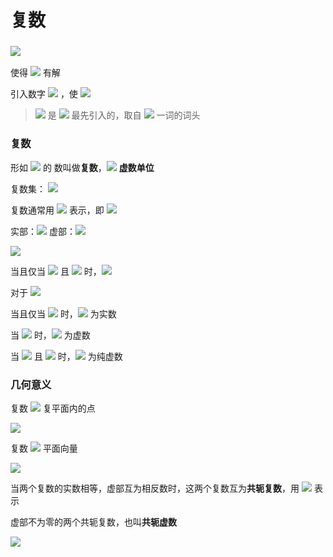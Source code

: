 # 复数

### <img src="http://latex.codecogs.com/gif.latex?i" />

使得 <img src="http://latex.codecogs.com/gif.latex?x^2+1=0" /> 有解

引入数字 <img src="http://latex.codecogs.com/gif.latex?i" /> ，使 <img src="http://latex.codecogs.com/gif.latex?i^2=-1" />

> <img src="http://latex.codecogs.com/gif.latex?i" /> 是 <img src="http://latex.codecogs.com/gif.latex?Leonhard  Eular" /> 最先引入的，取自 <img src="http://latex.codecogs.com/gif.latex?imaginary" /> 一词的词头

### 复数

形如 <img src="http://latex.codecogs.com/gif.latex?\boldsymbol{a+bi}" /> 的 数叫做**复数**，<img src="http://latex.codecogs.com/gif.latex?\boldsymbol{i}" /> **虚数单位**

复数集： <img src="http://latex.codecogs.com/gif.latex?\mathbf{C} = \{ a+bi|a,b \in \mathbf{R} \}" />

复数通常用 <img src="http://latex.codecogs.com/gif.latex?z" /> 表示，即 <img src="http://latex.codecogs.com/gif.latex?z=a+bi \color{red}{(a,b \in \mathbf{R})}" />

实部：<img src="http://latex.codecogs.com/gif.latex?a" />  虚部：<img src="http://latex.codecogs.com/gif.latex?b" />



<img src="http://latex.codecogs.com/gif.latex?\forall z_1,z_2 \in \mathbf{C}, z_1=a+bi, z_2=c+di" />

当且仅当 <img src="http://latex.codecogs.com/gif.latex?a=c" /> 且 <img src="http://latex.codecogs.com/gif.latex?b=d" /> 时，<img src="http://latex.codecogs.com/gif.latex?z_1=z_2" />



对于 <img src="http://latex.codecogs.com/gif.latex?z=a+bi" />

当且仅当 <img src="http://latex.codecogs.com/gif.latex?b=0" /> 时，<img src="http://latex.codecogs.com/gif.latex?z" /> 为实数

当 <img src="http://latex.codecogs.com/gif.latex?b \neq 0" /> 时，<img src="http://latex.codecogs.com/gif.latex?z" /> 为虚数

当 <img src="http://latex.codecogs.com/gif.latex?a=0" /> 且 <img src="http://latex.codecogs.com/gif.latex?b \neq 0" /> 时，<img src="http://latex.codecogs.com/gif.latex?z" /> 为纯虚数

### 几何意义

复数 <img src="http://latex.codecogs.com/gif.latex?\begin{equation}\overset{\small{一一对应}}{\longleftrightarrow}\end{equation}" /> 复平面内的点

<img src="http://latex.codecogs.com/gif.latex?z=a+bi \longleftrightarrow Z(a,b)" />



复数 <img src="http://latex.codecogs.com/gif.latex?\begin{equation}\overset{\small{一一对应}}{\longleftrightarrow}\end{equation}" /> 平面向量

<img src="http://latex.codecogs.com/gif.latex?z=a+bi \longleftrightarrow \overrightarrow{OZ}" />



当两个复数的实数相等，虚部互为相反数时，这两个复数互为**共轭复数**，用 <img src="http://latex.codecogs.com/gif.latex?\overline{z}" /> 表示

虚部不为零的两个共轭复数，也叫**共轭虚数**

 <img src="http://latex.codecogs.com/gif.latex?z=a+bi, \overline{z}=a-bi" />
